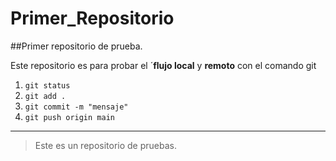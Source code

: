 # Primer_Repositorio
##Primer repositorio de prueba.

Este repositorio es para probar el ´**flujo local** y **remoto** con el comando git

1. `git status`
2. `git add .`
3. `git commit -m "mensaje"`
4. `git push origin main`

---

> Este es un repositorio de pruebas.